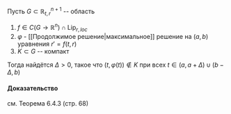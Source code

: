 Пусть $G\subset\mathbb{R}_{t,r}^{n+1}$ -- область
1. $f\in C(G\rightarrow\mathbb{R}^n)\cap\operatorname{Lip}_{r,loc}$
2. $\varphi$ - [[Продолжимое решение|максимальное]] решение на $(a,b)$ уравнения $r'=f(t,r)$
3. $K\subset G$ -- компакт

Тогда найдётся $\Delta>0$, такое что $(t,\varphi(t))\not\in K$ при всех $t\in(a,a+\Delta)\cup(b-\Delta,b)$
#### Доказательство 
см. Теорема 6.4.3 (стр. 68)
